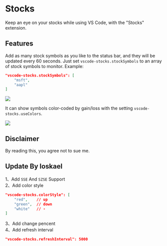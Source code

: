 # Stocks

Keep an eye on your stocks while using VS Code, with the "Stocks" extension.

## Features

Add as many stock symbols as you like to the status bar, and they will be updated every 60 seconds. Just set `vscode-stocks.stockSymbols` to an array of stock symbols to monitor. Example:

```json
"vscode-stocks.stockSymbols": [
    "msft",
    "aapl"
]
```

<img src="https://raw.githubusercontent.com/roblourens/vscode-stocks/master/images/example.png">

It can show symbols color-coded by gain/loss with the setting `vscode-stocks.useColors`.

<img src="https://raw.githubusercontent.com/roblourens/vscode-stocks/master/images/example_colors.png">

## Disclaimer

By reading this, you agree not to sue me.

## Update By loskael

1、Add `SSE` And `SZSE` Support  
2、Add color style

```json
"vscode-stocks.colorStyle": [
    "red",    // up
    "green",  // down
    "white"   // -
]
```

3、Add change pencent  
4、Add refresh interval

```json
"vscode-stocks.refreshInterval": 5000
```
